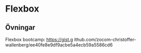# Flexbox

## Övningar

Flexbox bootcamp: https://gist.g ithub.com/zocom-christoffer-wallenberg/ee40fe8e9df9acbe5a4ecb59a5586cd6